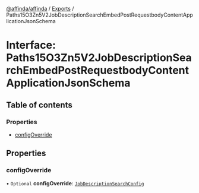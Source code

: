 [@affinda/affinda](../README.md) / [Exports](../modules.md) / Paths15O3Zn5V2JobDescriptionSearchEmbedPostRequestbodyContentApplicationJsonSchema

# Interface: Paths15O3Zn5V2JobDescriptionSearchEmbedPostRequestbodyContentApplicationJsonSchema

## Table of contents

### Properties

- [configOverride](Paths15O3Zn5V2JobDescriptionSearchEmbedPostRequestbodyContentApplicationJsonSchema.md#configoverride)

## Properties

### configOverride

• `Optional` **configOverride**: [`JobDescriptionSearchConfig`](JobDescriptionSearchConfig.md)
